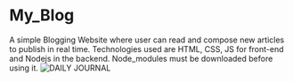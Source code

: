 # My_Blog
A simple Blogging Website where user can read and compose new articles to publish in real time. Technologies used are HTML, CSS, JS for front-end and Nodejs in the backend.
Node_modules must be downloaded before using it.
![DAILY JOURNAL](https://user-images.githubusercontent.com/90508485/215569720-a1f39ad8-66aa-40c0-b9d7-277597575ae5.png)

